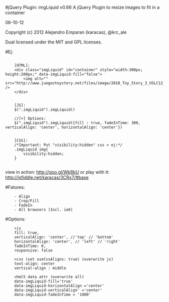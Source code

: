 #jQuery  Plugin: imgLiquid v0.66
A jQuery Plugin to resize images to fit in a container


06-10-12

Copyright (c) 2012 Alejandro Emparan (karacas), @krc_ale

Dual licensed under the MIT and GPL licenses.


#Ej:
```

	[HTML]:
	<div class="imgLiquid" id="container" style="width:300px; height:200px;" data-imgLiquid-fill="false">
		<img alt="" src="http://www.juegostoystory.net/files/image/2010_Toy_Story_3_USLC12_Woody.jpg" />
	</div>


	[JS]:
	$(".imgLiquid").imgLiquid()

	//[+] Options:
	$(".imgLiquid").imgLiquid({fill : true, fadeInTime: 300, verticalAlign: 'center', horizontalAlign: 'center'})
	

	[CSS]:
	/*Important: Put "visibility:hidden" css > ej:*/
	.imgLiquid img{
	    visibility:hidden;
	}


```
view in action:		http://goo.gl/Wk8bU
or play with it:	http://jsfiddle.net/karacas/3CRx7/#base


#Fatures:
```
	- Align
	- Crop/Fill
	- FadeIn
	- All browsers (Incl. ie6)
```


#Options:
```
	>js
	fill: true,
	verticalAlign: 'center', //'top' // 'bottom'
	horizontalAlign: 'center', // 'left' // 'right'
	fadeInTime: 0,
	responsive: false
	
	>css (set useCssAligns: true) (overwrite js)
	text-align: center
	vertical-align : middle

	>hml5 data attr (overwrite all)
	data-imgLiquid-fill='true'
	data-imgLiquid-horizontalAlign ='center'
	data-imgLiquid-verticalAlign' ='center'
	data-imgLiquid-fadeInTime = '1000'
```

